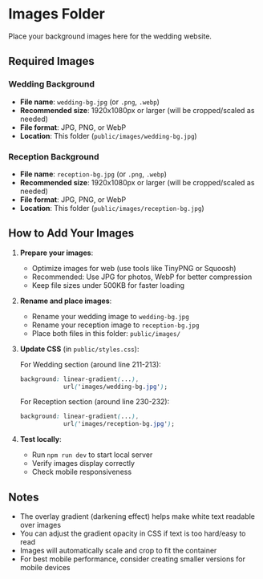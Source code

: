 # Images Folder

Place your background images here for the wedding website.

## Required Images

### Wedding Background
- **File name**: `wedding-bg.jpg` (or `.png`, `.webp`)
- **Recommended size**: 1920x1080px or larger (will be cropped/scaled as needed)
- **File format**: JPG, PNG, or WebP
- **Location**: This folder (`public/images/wedding-bg.jpg`)

### Reception Background
- **File name**: `reception-bg.jpg` (or `.png`, `.webp`)
- **Recommended size**: 1920x1080px or larger (will be cropped/scaled as needed)
- **File format**: JPG, PNG, or WebP
- **Location**: This folder (`public/images/reception-bg.jpg`)

## How to Add Your Images

1. **Prepare your images**:
   - Optimize images for web (use tools like TinyPNG or Squoosh)
   - Recommended: Use JPG for photos, WebP for better compression
   - Keep file sizes under 500KB for faster loading

2. **Rename and place images**:
   - Rename your wedding image to `wedding-bg.jpg`
   - Rename your reception image to `reception-bg.jpg`
   - Place both files in this folder: `public/images/`

3. **Update CSS** (in `public/styles.css`):
   
   For Wedding section (around line 211-213):
   ```css
   background: linear-gradient(...),
               url('images/wedding-bg.jpg');
   ```
   
   For Reception section (around line 230-232):
   ```css
   background: linear-gradient(...),
               url('images/reception-bg.jpg');
   ```

4. **Test locally**:
   - Run `npm run dev` to start local server
   - Verify images display correctly
   - Check mobile responsiveness

## Notes

- The overlay gradient (darkening effect) helps make white text readable over images
- You can adjust the gradient opacity in CSS if text is too hard/easy to read
- Images will automatically scale and crop to fit the container
- For best mobile performance, consider creating smaller versions for mobile devices
